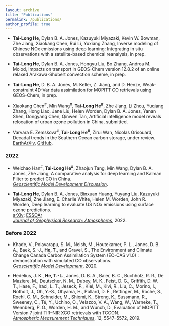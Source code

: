 ```yaml
---
layout: archive
title: "Publications"
permalink: /publications/
author_profile: true
---
```



* **Tai-Long He**, Dylan B. A. Jones, Kazuyuki Miyazaki, Kevin W. Bowman, Zhe Jiang, Xiaokang Chen, Rui Li, Yuxiang Zhang, Inverse modeling of Chinese NOx emissions using deep learning: Integrating in situ observations with a satellite-based chemical reanalysis, in prep. 

* **Tai-Long He**, Dylan B. A. Jones, Hongyu Liu, Bo Zhang,  Andrea M. Molod, Impacts on transport in GEOS-Chem version 12.8.2 of an online relaxed Arakawa-Shubert convection scheme, in prep. 

* **Tai-Long He**, D. B. A. Jones, M. Keller, Z. Jiang, and D. Henze, Weak-constraint 4D-Var data assimilation for MOPITT CO retrievals using GEOS-Chem, in prep. <br />

* Xiaokang Chen<sup>#</sup>, Min Wang<sup>#</sup>, **Tai-Long He<sup>#</sup>**, Zhe Jiang, Li Zhou, Yuqiang Zhang, Hong Liao, Jane Liu, Helen Worden, Dylan B. A. Jones, Yanan Shen, Dongyang Chen, Qinwen Tan, Artificial intelligence model reveals relocation of urban ozone pollution in China, submitted. 

* Varvara E. Zemskova<sup>#</sup>, **Tai-Long He<sup>#</sup>**, Zirui Wan, Nicolas Grisouard, Decadal trends in the Southern Ocean carbon storage, under review. <br />
[EarthArXiv](https://doi.org/10.31223/X52603), [GitHub](https://github.com/tailonghe/Southern_Ocean_Carbon). 


### 2022 


* Weichao Han<sup>#</sup>, **Tai-Long He<sup>#</sup>**, Zhaojun Tang, Min Wang, Dylan B. A. Jones, Zhe Jiang, A comparative analysis for deep learning and Kalman Filter to predict CO in China.<br /> 
[<em>Geoscientific Model Development Discussion</em>](https://gmd.copernicus.org/preprints/gmd-2021-420/).<br />


* **Tai-Long He**, Dylan B. A. Jones, Binxuan Huang, Yuyang Liu, Kazuyuki Miyazaki, Zhe Jiang, E. Charlie White, Helen M. Worden, John R. Worden, Deep learning to evaluate US NOx emissions using surface ozone predictions.<br />
[arXiv](https://arxiv.org/abs/1908.05841); [ESSOAr](https://www.essoar.org/doi/abs/10.1002/essoar.10507761.1) <br />
[<em>Journal of Geophysical Research: Atmospheres</em>](https://agupubs.onlinelibrary.wiley.com/doi/10.1029/2021JD035597), 2022. 

### Before 2022

* Khade, V., Polavarapu, S. M., Neish, M., Houtekamer, P. L., Jones, D. B. A., Baek, S.-J., **He, T.**, and Gravel, S., The Environment and Climate Change Canada Carbon Assimilation System (EC-CAS v1.0) : demonstration with simulated CO observations. <br />
[<em>Geoscientific Model Development</em>](https://gmd.copernicus.org/preprints/gmd-2020-219/), 2020.

* Hedelius, J. K., **He, T.-L.**, Jones, D. B. A., Baier, B. C., Buchholz, R. R., De Mazière, M., Deutscher, N. M., Dubey, M. K., Feist, D. G., Griffith, D. W. T., Hase, F., Iraci, L. T., Jeseck, P., Kiel, M., Kivi, R., Liu, C., Morino, I., Notholt, J., Oh, Y.-S., Ohyama, H., Pollard, D. F., Rettinger, M., Roche, S., Roehl, C. M., Schneider, M., Shiomi, K., Strong, K., Sussmann, R., Sweeney, C., Té, Y., Uchino, O., Velazco, V. A., Wang, W., Warneke, T., Wennberg, P. O., Worden, H. M., and Wunch, D., Evaluation of MOPITT Version 7 joint TIR–NIR XCO retrievals with TCCON. <br />
[<em>Atmospheric Measurement Techniques</em>](https://doi.org/10.5194/amt-12-5547-2019), 12, 5547–5572, 2019.




<!--- <h3><em>You can also find my articles on <u><a href="https://scholar.google.com/citations?user=rfFLRuQAAAAJ&hl=en">my Google Scholar profile</a>.</u></em></h3> --->

